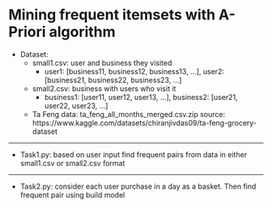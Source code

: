 # Mining frequent itemsets with A-Priori algorithm

- Dataset:
  - small1.csv: user and business they visited
    - user1: [business11, business12, business13, ...], user2: [business21, business22, business23, ...]
  - small2.csv: business with users who visit it
    - business1: [user11, user12, user13, ...], business2: [user21, user22, user23, ...]
  - Ta Feng data: ta_feng_all_months_merged.csv.zip
    <link>source: https://www.kaggle.com/datasets/chiranjivdas09/ta-feng-grocery-dataset</link>
---

- Task1.py: based on user input find frequent pairs from data in either small1.csv or small2.csv format
---
- Task2.py: consider each user purchase in a day as a basket. Then find frequent pair using build model
